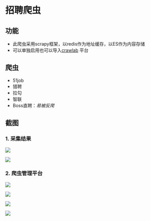 # 招聘爬虫

## 功能

- 此爬虫采用scrapy框架，以redis作为地址缓存，以ES作为内容存储
- 可以单独启用也可以导入[crawlab](https://github.com/crawlab-team/crawlab) 平台

## 爬虫

- 51job
- 猎聘
- 拉勾
- 智联
- Boss直聘：_易被反爬_

## 截图

### 1. 采集结果

![](https://oscimg.oschina.net/oscnet/up-b629086a42b70a9244c5f4ac04139dbd554.png)

![](https://oscimg.oschina.net/oscnet/up-6a181f18a1dcdfea43821a63b5e7c70e4db.png)

### 2. 爬虫管理平台

![](https://oscimg.oschina.net/oscnet/up-fbb17fb19ecfa3da0bbaa106457c183a463.png)

![](https://oscimg.oschina.net/oscnet/up-3a47dea57de50e5f62efb63ef0b378e23a4.png)

![](https://oscimg.oschina.net/oscnet/up-fca9e6a88c240d0875aa126e27a1359dbd3.png)

![](https://oscimg.oschina.net/oscnet/up-923e40a021d6600421d816e96e432d68ed0.png)